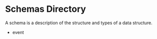 
# Schemas Directory

A schema is a description of the structure and types of a data structure.

- event
